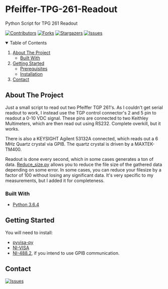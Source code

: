 # Pfeiffer-TPG-261-Readout
Python Script for TPG 261 Readout

[![Contributors][contributors-shield]][contributors-url]
[![Forks][forks-shield]][forks-url]
[![Stargazers][stars-shield]][stars-url]
[![Issues][issues-shield]][issues-url]



<!-- TABLE OF CONTENTS -->
<details open="open">
  <summary>Table of Contents</summary>
  <ol>
    <li>
      <a href="#about-the-project">About The Project</a>
      <ul>
        <li><a href="#built-with">Built With</a></li>
      </ul>
    </li>
    <li>
      <a href="#getting-started">Getting Started</a>
      <ul>
        <li><a href="#prerequisites">Prerequisites</a></li>
        <li><a href="#installation">Installation</a></li>
      </ul>
    </li>
    <li><a href="#contact">Contact</a></li>
  </ol>
</details>


<!-- ABOUT THE PROJECT -->
## About The Project

Just a small script to read out two Pfeiffer TGP 261's. 
As I couldn't get serial readout to work, I instead use the TGP control connector's 2 and 5 pin to readout a 0-10 VDC signal.
These pins are connected to two Keithley Multimeters, which are then read out using RS232. Complete overkill, but it works.

There is also a KEYSIGHT Agilent 53132A connected, which reads out a 6 MHz Quartz crystal via GPIB. The quartz crystal is driven by a MAXTEK-TM400.


Readout is done every second, which in some cases generates a ton of data. [Reduce_size.py](https://github.com/JeroenProoth/Pfeiffer-TPG-261-Readout/blob/main/reduce_size.py) allows you to reduce the file size of the gathered data depending on some error. 
In some cases, you can reduce your filesize by a factor of 100 without losing any significant data. It's very specific to my measurements, but I added it for completeness.

### Built With
* [Python 3.6.4](https://www.python.org/downloads/release/python-364/)


## Getting Started

You will need to install:
* [pyvisa-py](https://pypi.org/project/PyVISA-py/)
* [NI-VISA](https://www.ni.com/nl-be/support/downloads/drivers/download.ni-visa.html#346210)
* [NI-488.2](https://www.ni.com/nl-be/support/downloads/drivers/download.ni-488-2.html#345631), if you intend to use GPIB communication.

## Contact

[![Issues][issues-shield]][issues-url]

<!-- MARKDOWN LINKS & IMAGES -->
<!-- https://www.markdownguide.org/basic-syntax/#reference-style-links -->
[contributors-shield]: https://img.shields.io/github/contributors/JeroenProoth/Pfeiffer-TPG-261-Readout.svg?style=for-the-badge
[contributors-url]: https://github.com/JeroenProoth/Pfeiffer-TPG-261-Readout/graphs/contributors
[forks-shield]: https://img.shields.io/github/forks/JeroenProoth/Pfeiffer-TPG-261-Readout.svg?style=for-the-badge
[forks-url]: https://github.com/JeroenProoth/Pfeiffer-TPG-261-Readout/network/members
[stars-shield]: https://img.shields.io/github/stars/JeroenProoth/Pfeiffer-TPG-261-Readout.svg?style=for-the-badge
[stars-url]: https://github.com/JeroenProoth/Pfeiffer-TPG-261-Readout/stargazers
[issues-shield]: https://img.shields.io/github/issues/JeroenProoth/Pfeiffer-TPG-261-Readout.svg?style=for-the-badge
[issues-url]: https://github.com/JeroenProoth/Pfeiffer-TPG-261-Readout/issues


